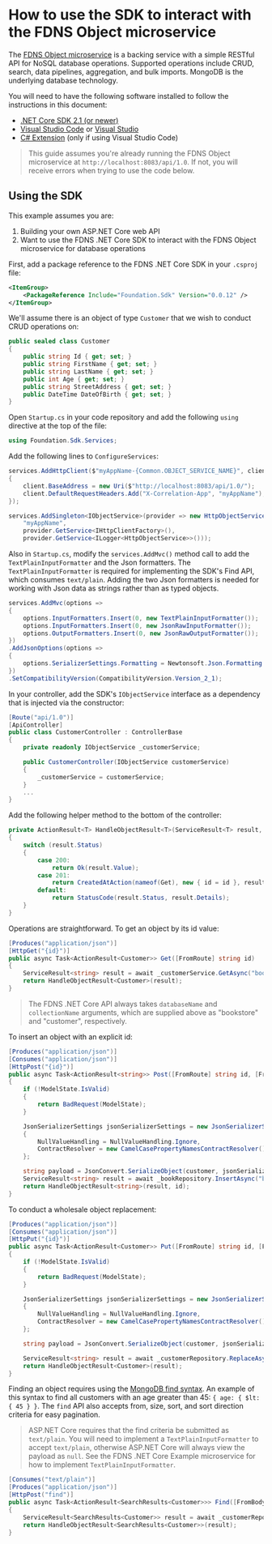 # How to use the SDK to interact with the FDNS Object microservice

The [FDNS Object microservice](https://github.com/CDCGov/fdns-ms-object) is a backing service with a simple RESTful API for NoSQL database operations. Supported operations include CRUD, search, data pipelines, aggregation, and bulk imports. MongoDB is the underlying database technology.

You will need to have the following software installed to follow the instructions in this document:

- [.NET Core SDK 2.1 (or newer)](https://www.microsoft.com/net/download)
- [Visual Studio Code](https://code.visualstudio.com/) or [Visual Studio](https://visualstudio.microsoft.com/)
- [C# Extension](https://marketplace.visualstudio.com/items?itemName=ms-vscode.csharp) (only if using Visual Studio Code)

> This guide assumes you're already running the FDNS Object microservice at `http://localhost:8083/api/1.0`. If not, you will receive errors when trying to use the code below.


## Using the SDK

This example assumes you are:
1. Building your own ASP.NET Core web API
1. Want to use the FDNS .NET Core SDK to interact with the FDNS Object microservice for database operations

First, add a package reference to the FDNS .NET Core SDK in your `.csproj` file:

```xml
<ItemGroup>
    <PackageReference Include="Foundation.Sdk" Version="0.0.12" />
</ItemGroup>
```

We'll assume there is an object of type `Customer` that we wish to conduct CRUD operations on:

```cs
public sealed class Customer
{
    public string Id { get; set; }
    public string FirstName { get; set; }
    public string LastName { get; set; }
    public int Age { get; set; }
    public string StreetAddress { get; set; }
    public DateTime DateOfBirth { get; set; }
}
```

Open `Startup.cs` in your code repository and add the following `using` directive at the top of the file:

```cs
using Foundation.Sdk.Services;
```

Add the following lines to `ConfigureServices`:

```cs
services.AddHttpClient($"myAppName-{Common.OBJECT_SERVICE_NAME}", client =>
{
    client.BaseAddress = new Uri($"http://localhost:8083/api/1.0/");
    client.DefaultRequestHeaders.Add("X-Correlation-App", "myAppName");
});

services.AddSingleton<IObjectService>(provider => new HttpObjectService(
    "myAppName",
    provider.GetService<IHttpClientFactory>(),
    provider.GetService<ILogger<HttpObjectService>>()));
```

Also in `Startup.cs`, modify the `services.AddMvc()` method call to add the `TextPlainInputFormatter` and the Json formatters. The `TextPlainInputFormatter` is required for implementing the SDK's Find API, which consumes `text/plain`. Adding the two Json formatters is needed for working with Json data as strings rather than as typed objects.

```cs
services.AddMvc(options =>
{
    options.InputFormatters.Insert(0, new TextPlainInputFormatter());
    options.InputFormatters.Insert(0, new JsonRawInputFormatter());
    options.OutputFormatters.Insert(0, new JsonRawOutputFormatter());
})
.AddJsonOptions(options =>
{
    options.SerializerSettings.Formatting = Newtonsoft.Json.Formatting.Indented;
})
.SetCompatibilityVersion(CompatibilityVersion.Version_2_1);
```

In your controller, add the SDK's `IObjectService` interface as a dependency that is injected via the constructor:

```cs
[Route("api/1.0")]
[ApiController]
public class CustomerController : ControllerBase
{
    private readonly IObjectService _customerService;

    public CustomerController(IObjectService customerService)
    {
        _customerService = customerService;
    }
    ...
}
```

Add the following helper method to the bottom of the controller:

```cs
private ActionResult<T> HandleObjectResult<T>(ServiceResult<T> result, string id = "")
{
    switch (result.Status)
    {
        case 200:
            return Ok(result.Value);
        case 201:
            return CreatedAtAction(nameof(Get), new { id = id }, result.Value);
        default:
            return StatusCode(result.Status, result.Details);
    }
}
```

Operations are straightforward. To get an object by its id value:

```cs
[Produces("application/json")]
[HttpGet("{id}")]
public async Task<ActionResult<Customer>> Get([FromRoute] string id)
{
    ServiceResult<string> result = await _customerService.GetAsync("bookstore", "customer", id);
    return HandleObjectResult<Customer>(result);
}
```

> The FDNS .NET Core API always takes `databaseName` and `collectionName` arguments, which are supplied above as "bookstore" and "customer", respectively.

To insert an object with an explicit id:

```cs
[Produces("application/json")]
[Consumes("application/json")]
[HttpPost("{id}")]
public async Task<ActionResult<string>> Post([FromRoute] string id, [FromBody] Customer customer)
{
    if (!ModelState.IsValid)
    {
        return BadRequest(ModelState);
    }

    JsonSerializerSettings jsonSerializerSettings = new JsonSerializerSettings() 
    { 
        NullValueHandling = NullValueHandling.Ignore, 
        ContractResolver = new CamelCasePropertyNamesContractResolver() 
    };

    string payload = JsonConvert.SerializeObject(customer, jsonSerializerSettings);
    ServiceResult<string> result = await _bookRepository.InsertAsync("bookstore", "books", id, payload);
    return HandleObjectResult<string>(result, id);
}
```

To conduct a wholesale object replacement:

```cs
[Produces("application/json")]
[Consumes("application/json")]
[HttpPut("{id}")]
public async Task<ActionResult<Customer>> Put([FromRoute] string id, [FromBody] Customer customer)
{
    if (!ModelState.IsValid)
    {
        return BadRequest(ModelState);
    }

    JsonSerializerSettings jsonSerializerSettings = new JsonSerializerSettings() 
    { 
        NullValueHandling = NullValueHandling.Ignore, 
        ContractResolver = new CamelCasePropertyNamesContractResolver() 
    };

    string payload = JsonConvert.SerializeObject(customer, jsonSerializerSettings);

    ServiceResult<string> result = await _customerRepository.ReplaceAsync("bookstore", "customer", id, payload);
    return HandleObjectResult<Customer>(result);
}
```

Finding an object requires using the [MongoDB find syntax](https://docs.mongodb.com/manual/reference/method/db.collection.find/). An example of this syntax to find all customers with an age greater than 45: `{ age: { $lt: { 45 } }`. The `find` API also accepts from, size, sort, and sort direction criteria for easy pagination.

> ASP.NET Core requires that the find criteria be submitted as `text/plain`. You will need to implement a `TextPlainInputFormatter` to accept `text/plain`, otherwise ASP.NET Core will always view the payload as `null`. See the FDNS .NET Core Example microservice for how to implement `TextPlainInputFormatter`.

```cs
[Consumes("text/plain")]
[Produces("application/json")]
[HttpPost("find")]
public async Task<ActionResult<SearchResults<Customer>>> Find([FromBody] string findCriteria)
{
    ServiceResult<SearchResults<Customer>> result = await _customerRepository.FindAsync(0, 10, "name", findCriteria, false);
    return HandleObjectResult<SearchResults<Customer>>(result);
}
```

